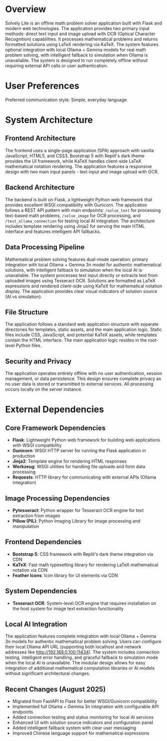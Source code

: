 # Overview

Solvely Lite is an offline math problem solver application built with Flask and modern web technologies. The application provides two primary input methods: direct text input and image upload with OCR (Optical Character Recognition) capabilities. It processes mathematical problems and returns formatted solutions using LaTeX rendering via KaTeX. The system features optional integration with local Ollama + Gemma models for real math problem solving, with intelligent fallback to simulation when Ollama is unavailable. The system is designed to run completely offline without requiring external API calls or user authentication.

# User Preferences

Preferred communication style: Simple, everyday language.

# System Architecture

## Frontend Architecture
The frontend uses a single-page application (SPA) approach with vanilla JavaScript, HTML5, and CSS3. Bootstrap 5 with Replit's dark theme provides the UI framework, while KaTeX handles client-side LaTeX mathematical notation rendering. The application features a responsive design with two main input panels - text input and image upload with OCR.

## Backend Architecture
The backend is built on Flask, a lightweight Python web framework that provides excellent WSGI compatibility with Gunicorn. The application follows a REST API pattern with main endpoints: `/solve_text` for processing text-based math problems, `/solve_image` for OCR processing, and `/test_ollama_connection` for testing local AI integration. The architecture includes template rendering using Jinja2 for serving the main HTML interface and features intelligent API fallbacks.

## Data Processing Pipeline
Mathematical problem solving features dual-mode operation: primary integration with local Ollama + Gemma 3n model for authentic mathematical solutions, with intelligent fallback to simulation when the local AI is unavailable. The system processes text input directly or extracts text from uploaded images using Tesseract OCR. Solutions are formatted as LaTeX expressions and rendered client-side using KaTeX for mathematical notation display. The application provides clear visual indicators of solution source (AI vs simulation).

## File Structure
The application follows a standard web application structure with separate directories for templates, static assets, and the main application logic. Static files include CSS, JavaScript, and potential KaTeX assets, while templates contain the HTML interface. The main application logic resides in the root-level Python files.

## Security and Privacy
The application operates entirely offline with no user authentication, session management, or data persistence. This design ensures complete privacy as no user data is stored or transmitted to external services. All processing occurs locally on the server instance.

# External Dependencies

## Core Framework Dependencies
- **Flask**: Lightweight Python web framework for building web applications with WSGI compatibility
- **Gunicorn**: WSGI HTTP server for running the Flask application in production
- **Jinja2**: Template engine for rendering HTML responses
- **Werkzeug**: WSGI utilities for handling file uploads and form data processing
- **Requests**: HTTP library for communicating with external APIs (Ollama integration)

## Image Processing Dependencies
- **Pytesseract**: Python wrapper for Tesseract OCR engine for text extraction from images
- **Pillow (PIL)**: Python Imaging Library for image processing and manipulation

## Frontend Dependencies
- **Bootstrap 5**: CSS framework with Replit's dark theme integration via CDN
- **KaTeX**: Fast math typesetting library for rendering LaTeX mathematical notation via CDN
- **Feather Icons**: Icon library for UI elements via CDN

## System Dependencies
- **Tesseract OCR**: System-level OCR engine that requires installation on the host system for image text extraction functionality

## Local AI Integration
The application features complete integration with local Ollama + Gemma 3n models for authentic mathematical problem solving. Users can configure their local Ollama API URL (supporting both localhost and network addresses like http://192.168.0.100:11434). The system includes connection testing, intelligent error handling, and graceful fallback to simulation mode when the local AI is unavailable. The modular design allows for easy integration of additional mathematical computation libraries or AI models without significant architectural changes.

## Recent Changes (August 2025)
- Migrated from FastAPI to Flask for better WSGI/Gunicorn compatibility
- Implemented full Ollama + Gemma 3n integration with configurable API endpoints
- Added connection testing and status monitoring for local AI services
- Enhanced UI with solution source indicators and configuration panel
- Added intelligent fallback system with clear user messaging
- Improved Chinese language support for mathematical expressions